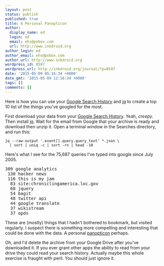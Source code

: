 ```yaml
---
layout: post
status: publish
published: true
title: A Personal Panopticon
author:
  display_name: ed
  login: ed
  email: ehs@pobox.com
  url: http://www.inkdroid.org
author_login: ed
author_email: ehs@pobox.com
author_url: http://www.inkdroid.org
wordpress_id: 8597
wordpress_url: http://inkdroid.org/journal/?p=8597
date: '2015-05-09 05:16:34 +0000'
date_gmt: '2015-05-09 12:16:34 +0000'
tags: []
comments: []
---
```

<p>Here is how you can use your <a href="https://google.com/history">Google Search History</a> and <a href="http://stedolan.github.io/jq/">jq</a> to create a top 10 list of the things you've googled for the most.</p>
<p>First download your data from your <a href="https://google.com/history">Google Search History</a>. Yeah, <em>creepy</em>. Then install <a href="http://stedolan.github.io/jq/">jq</a>. Wait for the email from Google that your archive is ready and download then unzip it. Open a terminal window in the Searches directory, and run this:</p>
<pre><code>jq --raw-output '.event[].query.query_text' *.json \
  | sort | uniq -c | sort -rn | head -10
</code></pre>
<p>Here's what I see for the 75,687 queries I've typed into google since July 2005.</p>
<pre lang="text">309 google analytics
 130 hacker news
 116 this is my jam
  83 site:chroniclingamerica.loc.gov
  68 jquery
  54 bagit
  48 twitter api
  44 google translate
  37 wikistream
  37 opds
</pre>
<p>These are (mostly) things that I hadn't bothered to bookmark, but visited regularly. I suspect there is something more compelling and interesting that could be done with the data. A personal <a href="https://en.wikipedia.org/wiki/Panopticon">panopticon</a> perhaps.</p>
<p>Oh, and I'd delete the archive from your Google Drive after you've downloaded it. If you ever grant other apps the ability to read from your drive they could read your search history. Actually maybe this whole exercise is fraught with peril. You should just ignore it.</p>
